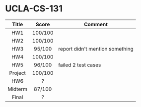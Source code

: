 # UCLA-CS-131

| Title         | Score         | Comment                         |
|:-------------:|:-------------:|---------------------------------|
| HW1           | 100/100       |                                 |
| HW2           | 100/100       |                                 |
| HW3           | 95/100        | report didn't mention something |
| HW4           | 100/100       |                                 |
| HW5           | 96/100        | failed 2 test cases             |
| Project       | 100/100       |                                 |
| HW6           | ?             |                                 |
| Midterm       | 87/100        |                                 |
| Final         | ?             |                                 |